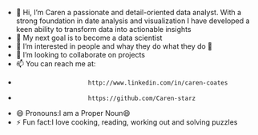 - 👋 Hi, I’m Caren a passionate and detail-oriented data analyst. With a strong foundation in date analysis and visualization I have developed a keen ability to transform data into actionable insights
- 🌱  My next goal is to become a data scientist
- 👀 I’m interested in people and whay they do what they do 👀
- 💞️ I’m looking to collaborate on projects
- 📫 You can reach me at:
-                         http://www.linkedin.com/in/caren-coates
-                         https://github.com/Caren-starz
- 😄 Pronouns:I am a Proper Noun😄
- ⚡ Fun fact:I love cooking, reading, working out and solving puzzles

<!---
Caren-starz/Caren-starz is a ✨ special ✨ repository because its `README.md` (this file) appears on your GitHub profile.
You can click the Preview link to take a look at your changes.
--->
